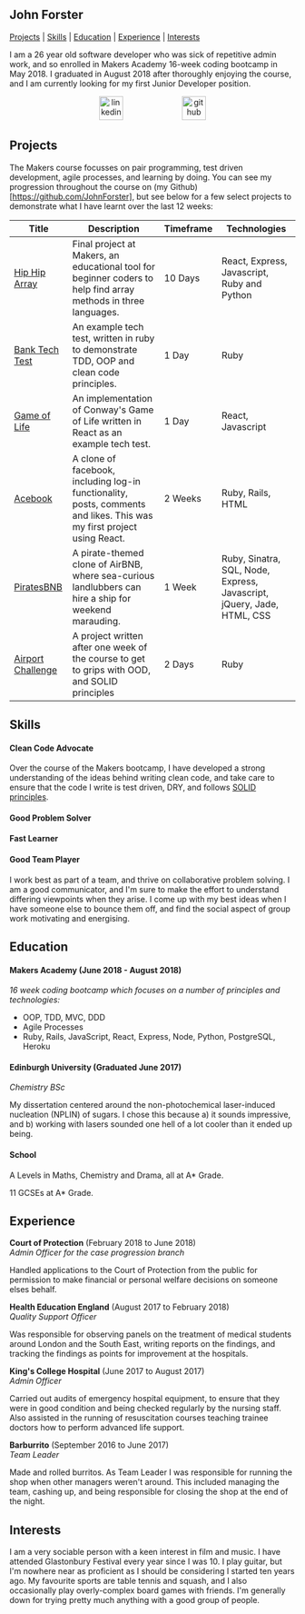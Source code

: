 ## John Forster
[Projects](#projects) | [Skills](#skills) | [Education](#education) | [Experience](#experience) | [Interests](#interests)

I am a 26 year old software developer who was sick of repetitive admin work, and so enrolled in Makers Academy 16-week coding bootcamp in May 2018. I graduated in August 2018 after thoroughly enjoying the course, and I am currently looking for my first Junior Developer position.

<p align="center">
<a href="https://www.linkedin.com/in/forster-john/"><img src="https://www.iconfinder.com/data/icons/free-social-icons/67/linkedin_circle_color-512.png" alt="linkedin" hspace="50" height="42" width="42"></a>
<a href="https://github.com/JohnForster"><img src="https://png.icons8.com/metro/1600/github.png" alt="github" hspace="50" height="42" width="42"></a>


[//]: # (## About Me I've always enjoyed problem solving and fixing things, so programming has turned out to be a natural fit for me, while also providing the chance to build something and be creative. I got into programming I am a thoroughly social person, who works best as part of a team, and thrives on collaborative problem solving. While it's not my preference, I am also perfectly capable of working and learning independently, however.)

## Projects

The Makers course focusses on pair programming, test driven development, agile processes, and learning by doing. You can see my progression throughout the course on (my Github)[https://github.com/JohnForster], but see below for a few select projects to demonstrate what I have learnt over the last 12 weeks:

| Title    | Description |Timeframe| Technologies|
| -------- | --------|--------| -------- |
|[Hip Hip Array][1] | Final project at Makers, an educational tool for beginner coders to help find array methods in three languages.|10 Days|React, Express, Javascript, Ruby and Python|
|[Bank Tech Test][2]| An example tech test, written in ruby to demonstrate TDD, OOP and clean code principles.|1 Day|Ruby|
|[Game of Life][3]| An implementation of Conway's Game of Life written in React as an example tech test.|1 Day|React, Javascript|
| [Acebook][4]| A clone of facebook, including log-in functionality, posts, comments and likes. This was my first project using React. |2 Weeks| Ruby, Rails, HTML|
| [PiratesBNB][5] | A pirate-themed clone of AirBNB, where sea-curious landlubbers can hire a ship for weekend marauding.|1 Week| Ruby, Sinatra, SQL, Node, Express, Javascript, jQuery, Jade, HTML, CSS|
| [Airport Challenge][6]     | A project written after one week of the course to get to grips with OOD, and SOLID principles|2 Days| Ruby|

[1]:https://github.com/bibicollins/array_of_sunshine
[2]:https://github.com/JohnForster/bank_tech_test
[3]:https://github.com/JohnForster/forsters_game_of_life
[4]:https://github.com/JohnForster/acebook-continued-frontend
[5]:https://github.com/archmagos/Makers-BNB/
[6]:https://github.com/JohnForster/airport_challenge_JF

## Skills

#### Clean Code Advocate

Over the course of the Makers bootcamp, I have developed a strong understanding of the ideas behind writing clean code, and take care to ensure that the code I write is test driven, DRY, and follows [SOLID principles](https://en.wikipedia.org/wiki/SOLID).

#### Good Problem Solver

#### Fast Learner

#### Good Team Player

I work best as part of a team, and thrive on collaborative problem solving. I am a good communicator, and I'm sure to make the effort to understand differing viewpoints when they arise. I come up with my best ideas when I have someone else to bounce them off, and find the social aspect of group work motivating and energising.

## Education

#### Makers Academy (June 2018 - August 2018)
*16 week coding bootcamp which focuses on a number of principles and technologies:*
- OOP, TDD, MVC, DDD
- Agile Processes
- Ruby, Rails, JavaScript, React, Express, Node, Python, PostgreSQL, Heroku

#### Edinburgh University (Graduated June 2017)
*Chemistry BSc*

My dissertation centered around the non-photochemical laser-induced nucleation (NPLIN) of sugars. I chose this because a) it sounds impressive, and b) working with lasers sounded one hell of a lot cooler than it ended up being.

#### School
A Levels in Maths, Chemistry and Drama, all at A* Grade.

11 GCSEs at A* Grade.

## Experience

**Court of Protection** (February 2018 to June 2018)   
*Admin Officer for the case progression branch*

Handled applications to the Court of Protection from the public for permission to make financial or personal welfare decisions on someone elses behalf.

**Health Education England** (August 2017 to February 2018)    
*Quality Support Officer*

Was responsible for observing panels on the treatment of medical students around London and the South East, writing reports on the findings, and tracking the findings as points for improvement at the hospitals.

**King's College Hospital** (June 2017 to August 2017)    
*Admin Officer*

Carried out audits of emergency hospital equipment, to ensure that they were in good condition and being checked regularly by the nursing staff. Also assisted in the running of resuscitation courses teaching trainee doctors how to perform advanced life support.

**Barburrito** (September 2016 to June 2017)    
*Team Leader*

Made and rolled burritos. As Team Leader I was responsible for running the shop when other managers weren't around. This included managing the team, cashing up, and being responsible for closing the shop at the end of the night.

## Interests
I am a very sociable person with a keen interest in film and music. I have attended Glastonbury Festival every year since I was 10. I play guitar, but I'm nowhere near as proficient as I should be considering I started ten years ago. My favourite sports are table tennis and squash, and I also occasionally play overly-complex board games with friends. I'm generally down for trying pretty much anything with a good group of people.

